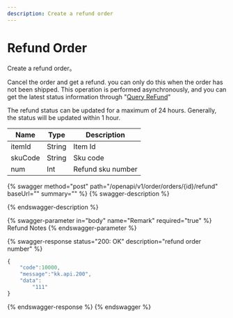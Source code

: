 ```yaml
---
description: Create a refund order
---
```


# Refund Order

Create a refund order。

Cancel the order and get a refund. you can only do this when the order has not been shipped. This operation is performed asynchronously, and you can get the latest status information through "[Query ReFund](../order/query-refund.md)"

The refund  status can be updated for a maximum of 24 hours. Generally, the status will be updated within 1 hour.

| Name    | Type   | Description       |
| ------- | ------ | ----------------- |
| itemId  | String | Item Id           |
| skuCode | String | Sku code          |
| num     | Int    | Refund sku number |

{% swagger method="post" path="/openapi/v1/order/orders/{id}/refund" baseUrl="" summary="" %}
{% swagger-description %}

{% endswagger-description %}

{% swagger-parameter in="body" name="Remark" required="true" %}
Refund Notes
{% endswagger-parameter %}

{% swagger-response status="200: OK" description="refund order number" %}
```javascript
{
    "code":10000,
    "message":"kk.api.200",
    "data":
        "111"
}
```
{% endswagger-response %}
{% endswagger %}
